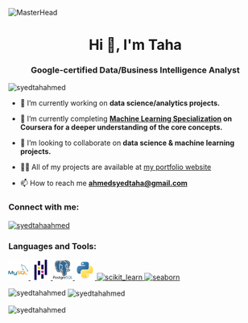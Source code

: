 ![MasterHead](https://images.axios.com/_br31JILfwNyXdwgV5XS52uyD5k=/0x0:1280x720/1920x1080/filters:no_upscale()/2024/01/22/1705967335258.gif)
<h1 align="center">Hi 👋, I'm Taha</h1>
<h3 align="center">Google-certified Data/Business Intelligence Analyst</h3>

<p align="left"> <img src="https://komarev.com/ghpvc/?username=syedtahahmed&label=Profile%20views&color=0e75b6&style=flat" alt="syedtahahmed" /> </p>

- 🔭 I’m currently working on **data science/analytics projects.**

- 🌱 I’m currently completing **[Machine Learning Specialization](https://www.coursera.org/specializations/machine-learning-introduction?) on Coursera for a deeper understanding of the core concepts.**

- 👯 I’m looking to collaborate on **data science & machine learning projects.**

- 👨‍💻 All of my projects are available at [my portfolio website](https://syedtahahmed.github.io/portfoliowebpage.github.io/)

- 📫 How to reach me **ahmedsyedtaha@gmail.com**

<h3 align="left">Connect with me:</h3>
<p align="left">
<a href="https://linkedin.com/in/syedtahaahmed" target="blank"><img align="center" src="https://raw.githubusercontent.com/rahuldkjain/github-profile-readme-generator/master/src/images/icons/Social/linked-in-alt.svg" alt="syedtahaahmed" height="30" width="40" /></a>
</p>

<h3 align="left">Languages and Tools:</h3>
<p align="left"> <a href="https://www.mysql.com/" target="_blank" rel="noreferrer"> <img src="https://raw.githubusercontent.com/devicons/devicon/master/icons/mysql/mysql-original-wordmark.svg" alt="mysql" width="40" height="40"/> </a> <a href="https://pandas.pydata.org/" target="_blank" rel="noreferrer"> <img src="https://raw.githubusercontent.com/devicons/devicon/2ae2a900d2f041da66e950e4d48052658d850630/icons/pandas/pandas-original.svg" alt="pandas" width="40" height="40"/> </a> <a href="https://www.postgresql.org" target="_blank" rel="noreferrer"> <img src="https://raw.githubusercontent.com/devicons/devicon/master/icons/postgresql/postgresql-original-wordmark.svg" alt="postgresql" width="40" height="40"/> </a> <a href="https://www.python.org" target="_blank" rel="noreferrer"> <img src="https://raw.githubusercontent.com/devicons/devicon/master/icons/python/python-original.svg" alt="python" width="40" height="40"/> </a> <a href="https://scikit-learn.org/" target="_blank" rel="noreferrer"> <img src="https://upload.wikimedia.org/wikipedia/commons/0/05/Scikit_learn_logo_small.svg" alt="scikit_learn" width="40" height="40"/> </a> <a href="https://seaborn.pydata.org/" target="_blank" rel="noreferrer"> <img src="https://seaborn.pydata.org/_images/logo-mark-lightbg.svg" alt="seaborn" width="40" height="40"/> </a> </p>

<p><img align="left" src="https://github-readme-stats.vercel.app/api/top-langs?username=syedtahahmed&show_icons=true&locale=en&layout=compact" alt="syedtahahmed" /></p>

<p>&nbsp;<img align="center" src="https://github-readme-stats.vercel.app/api?username=syedtahahmed&show_icons=true&locale=en" alt="syedtahahmed" /></p>

<p><img align="center" src="https://github-readme-streak-stats.herokuapp.com/?user=syedtahahmed&" alt="syedtahahmed" /></p>
